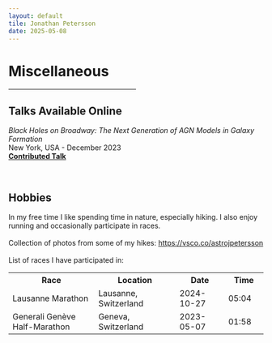 ```yaml
---
layout: default
tile: Jonathan Petersson
date: 2025-05-08
---
```


# Miscellaneous

<hr style="width:50%; margin-left: 0%;">

## Talks Available Online
<p>
    <i>Black Holes on Broadway: The Next Generation of AGN Models in Galaxy Formation</i><br>
    New York, USA - December 2023<br>
    <a class="link" href="https://www.simonsfoundation.org/video/black-holes-on-broadway-day-1-session-2/"><b>Contributed Talk</b></a>
</p>
<br>

## Hobbies
<p>
    In my free time I like spending time in nature, especially hiking.  
    I also enjoy running and occasionally participate in races.<br><br>
    Collection of photos from some of my hikes: <a class="link" href="https://vsco.co/astrojpetersson">https://vsco.co/astrojpetersson</a><br><br>
    List of races I have participated in:
</p>
<table style="margin-bottom: 2%;">
    <tr>
        <th>Race</th>
        <th>Location</th>
        <th>Date</th>
        <th>Time</th>
    </tr>
    <tr>
        <td style="width: 350px;">Lausanne Marathon</td>
        <td style="width: 280px;">Lausanne, Switzerland</td>
        <td style="width: 150px;">2024-10-27</td>
        <td style="width: 100px;">05:04</td>
    </tr>
    <tr>
        <td style="width: 350px;">Generali Genève Half-Marathon</td>
        <td style="width: 280px;">Geneva, Switzerland</td>
        <td style="width: 150px;">2023-05-07</td>
        <td style="width: 100px;">01:58</td>
    </tr>
</table>
